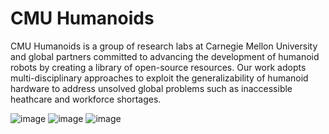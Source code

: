 # CMU Humanoids
CMU Humanoids is a group of research labs at Carnegie Mellon University and global partners committed to advancing the development of 
humanoid robots by creating a library of open-source resources.
Our work adopts multi-disciplinary approaches to exploit the generalizability of humanoid hardware to address unsolved global problems 
such as inaccessible heathcare and workforce shortages.
  
![image](https://user-images.githubusercontent.com/105757489/228645079-88b22dde-33df-4a38-959f-b66f2c30706c.png)
![image](https://user-images.githubusercontent.com/105757489/228645379-646c8354-ed64-465f-ad68-2a15a3f24ed4.png)
![image](https://user-images.githubusercontent.com/105757489/228645469-1c8bd9a0-3f5b-4cda-891a-1c731def8b78.png)
         
